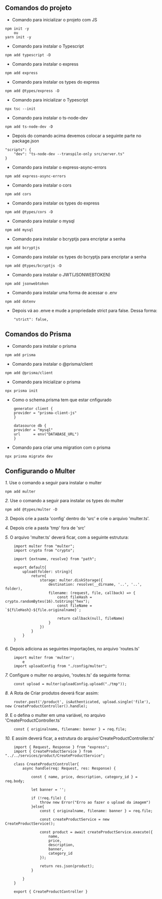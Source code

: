 ## Comandos do projeto

* Comando para inicializar o projeto com JS
````
npm init -y
    ou
yarn init -y
````

* Comando para instalar o Typescript
````
npm add typescript -D
````

* Comando para instalar o express
````
npm add express
````

* Comando para instalar os types do express
````
npm add @types/express -D
````

* Comando para inicializar o Typescript
````
npx tsc --init
````

* Comando para instalar o ts-node-dev
````
npm add ts-node-dev -D
````

* Depois do comando acima devemos colocar a seguinte parte no package.json
````
"scripts": {
    "dev": "ts-node-dev --transpile-only src/server.ts"
}
````

* Comando para instalar o express-async-errors
````
npm add express-async-errors
````

* Comando para instalar o cors
````
npm add cors
````

* Comando para instalar os types do express
````
npm add @types/cors -D
````

* Comando para instalar o mysql
````
npm add mysql
````

* Comando para instalar o bcryptjs para encriptar a senha
````
npm add bcryptjs
````

* Comando para instalar os types do bcryptjs para encriptar a senha
````
npm add @types/bcryptjs -D
````

* Comando para instalar o JWT(JSONWEBTOKEN)
````
npm add jsonwebtoken
````

* Comando para instalar uma forma de acessar o .env
````
npm add dotenv
````

* Depois vá ao .enve e mude a propriedade strict para false. Dessa forma:
````
    "strict": false,
````

## Comandos do Prisma

* Comando para instalar o prisma
````
npm add prisma
````

* Comando para instalar o @prisma/client
````
npm add @prisma/client
````

* Comando para inicializar o prisma
````
npx prisma init
````

* Como o schema.prisma tem que estar cnfigurado
````
    generator client {
    provider = "prisma-client-js"
    }

    datasource db {
    provider = "mysql"
    url      = env("DATABASE_URL")
    }
````

* Comando para criar uma migration com o prisma
````
npx prisma migrate dev
````

## Configurando o Multer

_1._ Use o comando a seguir para instalar o multer
````
npm add multer
````

_2._ Use o comando a seguir para instalar os types do multer
````
npm add @types/multer -D
````

_3._ Depois crie a pasta 'config' dentro do 'src' e crie o arquivo 'multer.ts'.

_4._ Depois crie a pasta 'tmp' fora de 'src'

_5._ O arquivo 'multer.ts' deverá ficar, com a seguinte estrutura:
````
    import multer from "multer";
    import crypto from "crypto";

    import {extname, resolve} from "path";

    export default{
        upload(folder: string){
            return{
                storage: multer.diskStorage({
                    destination: resolve(__dirname, '..', '..', folder),
                    filename: (request, file, callback) => {
                        const fileHash = crypto.randomBytes(16).toString("hex");
                        const fileName = `${fileHash}-${file.originalname}`;

                        return callback(null, fileName)
                    }
                })
            }
        }
    }
````

_6._ Depois adiciona as seguintes importações, no arquivo 'routes.ts'
````
    import multer from 'multer';
        e
    import uploadConfig from "./config/multer";
````

_7._ Configure o multer no arquivo, 'routes.ts' da seguinte forma:
````
    const upload = multer(uploadConfig.upload("./tmp"));
````

_8._ A Rota de Criar produtos deverá ficar assim:
````
    router.post('/product', isAuthenticated, upload.single('file'), new CreateProductController().handle);
````

_9._ E o defina o multer em uma variável, no arquivo 'CreateProductController.ts'
````
    const { originalname, filename: banner } = req.file;
````

_10._ E assim deverá ficar, a estrutura do arquivo'CreateProductController.ts'
````
    import { Request, Response } from "express";
    import { CreateProductService } from "../../services/product/CreateProductService";

    class CreateProductController{
        async handle(req: Request, res: Response) {

            const { name, price, description, category_id } = req.body;

            let banner = '';

            if (!req.file) {
                throw new Error("Erro ao fazer o upload da imagem")
            }else{
                const { originalname, filename: banner } = req.file;

                const createProductService = new CreateProductService();

                const product = await createProductService.execute({
                    name,
                    price,
                    description,
                    banner,
                    category_id
                });

                return res.json(product);
            }

        }
    }

    export { CreateProductController }
````